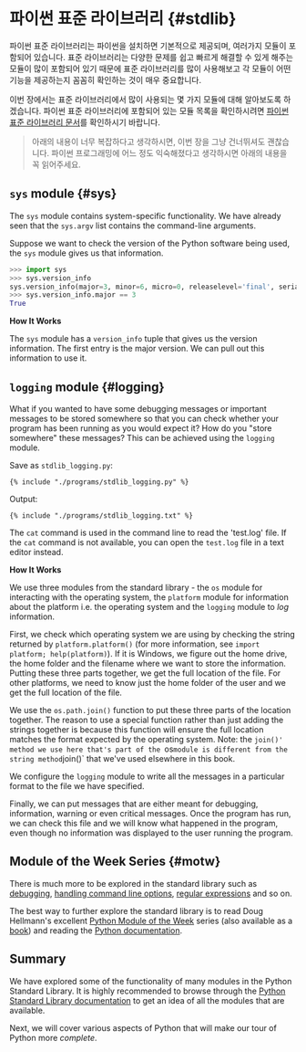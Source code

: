 # 파이썬 표준 라이브러리 {#stdlib}

파이썬 표준 라이브러리는 파이썬을 설치하면 기본적으로 제공되며, 여러가지 모듈이 포함되어 있습니다. 표준 라이브러리는 다양한 문제를 쉽고 빠르게 해결할 수 있게 해주는 모듈이 많이 포함되어 있기 때문에 표준 라이브러리를 많이 사용해보고 각 모듈이 어떤 기능을 제공하는지 꼼꼼히 확인하는 것이 매우 중요합니다.

이번 장에서는 표준 라이브러리에서 많이 사용되는 몇 가지 모듈에 대해 알아보도록 하겠습니다. 파이썬 표준 라이브러리에 포함되어 있는 모듈 목록을 확인하시려면 [파이썬 표준 라이브러리 문서](http://docs.python.org/3/library/)를 확인하시기 바랍니다.

> 아래의 내용이 너무 복잡하다고 생각하시면, 이번 장을 그냥 건너뛰셔도 괜찮습니다. 파이썬 프로그래밍에 어느 정도 익숙해졌다고 생각하시면 아래의 내용을 꼭 읽어주세요.

## `sys` module {#sys}

The `sys` module contains system-specific functionality. We have already seen that the `sys.argv` list contains the command-line arguments.

Suppose we want to check the version of the Python software being used, the `sys` module gives us that information.

<!-- The output should match pythonVersion variable in book.json -->
```python
>>> import sys
>>> sys.version_info
sys.version_info(major=3, minor=6, micro=0, releaselevel='final', serial=0)
>>> sys.version_info.major == 3
True
```

**How It Works**

The `sys` module has a `version_info` tuple that gives us the version information. The first entry is the major version. We can pull out this information to use it.

## `logging` module {#logging}

What if you wanted to have some debugging messages or important messages to be stored somewhere so that you can check whether your program has been running as you would expect it? How do you "store somewhere" these messages? This can be achieved using the `logging` module.

Save as `stdlib_logging.py`:

<pre><code class="lang-python">{% include "./programs/stdlib_logging.py" %}</code></pre>

Output:

<pre><code>{% include "./programs/stdlib_logging.txt" %}</code></pre>

The `cat` command is used in the command line to read the 'test.log' file.  If the `cat` command is not available, you can open the `test.log` file in a text editor instead.

**How It Works**

We use three modules from the standard library - the `os` module for interacting with the operating system, the `platform` module for information about the platform i.e. the operating system and the `logging` module to *log* information.

First, we check which operating system we are using by checking the string returned by `platform.platform()` (for more information, see `import platform; help(platform)`). If it is Windows, we figure out the home drive, the home folder and the filename where we want to store the information. Putting these three parts together, we get the full location of the file. For other platforms, we need to know just the home folder of the user and we get the full location of the file.

We use the `os.path.join()` function to put these three parts of the location together. The reason to use a special function rather than just adding the strings together is because this function will ensure the full location matches the format expected by the operating system.  Note: the `join()' method we use here that's part of the `os` module is different from the string method `join()` that we've used elsewhere in this book.

We configure the `logging` module to write all the messages in a particular format to the file we have specified.

Finally, we can put messages that are either meant for debugging, information, warning or even critical messages. Once the program has run, we can check this file and we will know what happened in the program, even though no information was displayed to the user running the program.

## Module of the Week Series {#motw}

There is much more to be explored in the standard library such as [debugging](http://docs.python.org/3/library/pdb.html),
[handling command line options](http://docs.python.org/3/library/argparse.html), [regular expressions](http://docs.python.org/3/library/re.html) and so on.

The best way to further explore the standard library is to read Doug Hellmann's excellent [Python Module of the Week](http://pymotw.com/2/contents.html) series (also available as a [book](http://amzn.com/0321767349)) and reading the [Python documentation](http://docs.python.org/3/).

## Summary

We have explored some of the functionality of many modules in the Python Standard Library. It is highly recommended to browse through the [Python Standard Library documentation](http://docs.python.org/3/library/) to get an idea of all the modules that are available.

Next, we will cover various aspects of Python that will make our tour of Python more _complete_.
